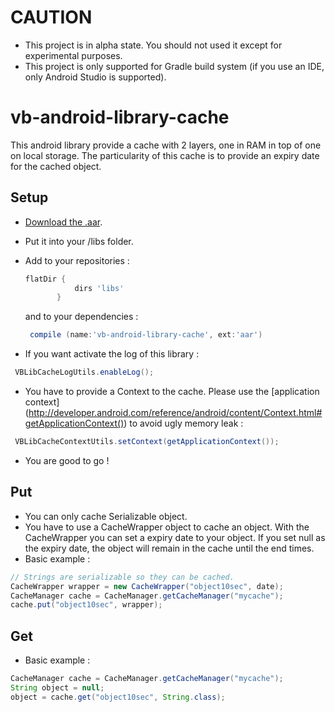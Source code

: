 CAUTION
=======
 - This project is in alpha state. You should not used it except for experimental purposes.
 - This project is only supported for Gradle build system (if you use an IDE, only Android Studio is supported).

vb-android-library-cache
========================

This android library provide a cache with 2 layers, one in RAM in top of one on local storage.
The particularity of this cache is to provide an expiry date for the cached object.

Setup
-----
 - [Download the .aar](aar/vb-android-library-cache.aar).
 - Put it into your /libs folder.
 - Add to your repositories :
 
   ```gradle
   flatDir {
              dirs 'libs'
          }
   ```
   and to your dependencies :
   
   ```gradle
    compile (name:'vb-android-library-cache', ext:'aar')
   ```

 - If you want activate the log of this library :
 
  ```Java
   VBLibCacheLogUtils.enableLog();
  ```
 - You have to provide a Context to the cache. Please use the [application context] (http://developer.android.com/reference/android/content/Context.html#getApplicationContext())
 to avoid ugly memory leak : 
 
  ```Java
   VBLibCacheContextUtils.setContext(getApplicationContext());
  ```
  
 - You are good to go !
  
Put
---
 - You can only cache Serializable object.
 - You have to use a CacheWrapper object to cache an object. With the CacheWrapper you can set a expiry date to your object. If you set null as the expiry date, the object
 will remain in the cache until the end times.
 - Basic example :
 
 ```Java
 // Strings are serializable so they can be cached.
 CacheWrapper wrapper = new CacheWrapper("object10sec", date);
 CacheManager cache = CacheManager.getCacheManager("mycache");
 cache.put("object10sec", wrapper);
 ```

    
Get
---
 - Basic example :
 
 ```Java
 CacheManager cache = CacheManager.getCacheManager("mycache");
 String object = null;
 object = cache.get("object10sec", String.class);
  ```
 